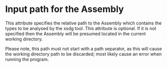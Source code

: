 # Input path for the Assembly

This attribute specifies the relative path to the Assembly which contains the types to be analysed by the xsdg tool. This attribute is optional. If it is not specified then the Assembly will be presumed located in the current working directory.

Please note, this path must not start with a path separator, as this will cause the working directory path to be discarded; most likely cause an error when running the program.